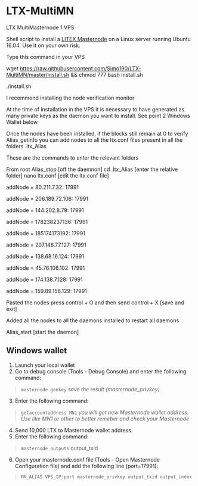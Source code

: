 # LTX-MultiMN
LTX MultiMasternode 1 VPS

Shell script to install a [LITEX Masternode](https://ltxcoin.info) on a Linux server running Ubuntu 16.04. Use it on your own risk.


Type this command in your VPS

wget https://raw.githubusercontent.com/Simo190/LTX-MultiMN/master/install.sh && chmod 777 bash install.sh 

./install.sh

I recommend installing the node verification monitor


At the time of installation in the VPS it is necessary to have generated as many private keys as the daemon you want to install. See point 2 Windows Wallet below

Once the nodes have been installed, if the blocks still remain at 0 to verify Alias_getinfo you can add nodes to all the ltx.conf files present in all the folders .ltx_Alias

These are the commands to enter the relevant folders

From root
Alias_stop [off the daemnon]
cd .ltx_Alias [enter the relative folder]
nano ltx.conf [edit the ltx.conf file]

addNode = 80.211.7.32: 17991

addNode = 206.189.72.106: 17991

addNode = 144.202.8.79: 17991

addNode = 178238237136: 17991

addNode = 185174173192: 17991

addNode = 207.148.77.127: 17991

addNode = 138.68.16.124: 17991

addNode = 45.76.106.102: 17991

addNode = 174.138.7.128: 17991

addNode = 159.89.158.129: 17991

Pasted the nodes press control + O and then send control + X [save and exit]

Added all the nodes to all the daemons installed to restart all daemons

Alias_start [start the daemon]

## Windows wallet

1. Launch your local wallet
2. Go to debug console (Tools - Debug Console) and enter the following command:

> `masternode genkey` *save the result (masternode_privkey)*

3. Enter the following command: 

> `getaccountaddress MN1` *you will get new Masternode wallet address. Use like MN1 or other to better remeber and check your Masternode*

4. Send 10,000 LTX to Masternode wallet address.
5. Enter the following command: 

> `masternode outputs` output_txid

6. Open your masternode.conf file (Tools - Open Masternode Configuration file) and add the following line (port=17991):

> `MN_ALIAS VPS_IP:port masternode_privkey output_txid output_index`








